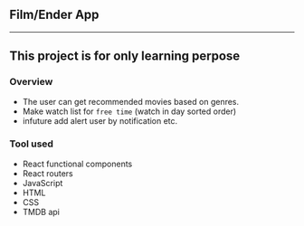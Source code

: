 ## Film/Ender App
---
**This project is for only learning perpose**
--
### Overview
- The user can get recommended movies based on genres.
- Make watch list for ``free time`` (watch in day sorted order)
- infuture add alert user by notification  etc.

### Tool used
- React functional components
- React routers
- JavaScript
- HTML
- CSS
- TMDB api